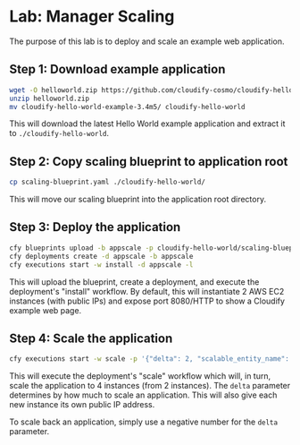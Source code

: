 # Lab: Manager Scaling

The purpose of this lab is to deploy and scale an example web application.

## Step 1: Download example application

```bash
wget -O helloworld.zip https://github.com/cloudify-cosmo/cloudify-hello-world-example/archive/3.4m5.zip
unzip helloworld.zip
mv cloudify-hello-world-example-3.4m5/ cloudify-hello-world
```

This will download the latest Hello World example application and extract it to `./cloudify-hello-world`.


## Step 2: Copy scaling blueprint to application root

```bash
cp scaling-blueprint.yaml ./cloudify-hello-world/
```

This will move our scaling blueprint into the application root directory.


## Step 3: Deploy the application

```bash
cfy blueprints upload -b appscale -p cloudify-hello-world/scaling-blueprint.yaml
cfy deployments create -d appscale -b appscale
cfy executions start -w install -d appscale -l
```

This will upload the blueprint, create a deployment, and execute the deployment's "install" workflow. By default,
this will instantiate 2 AWS EC2 instances (with public IPs) and expose port 8080/HTTP to show a Cloudify
example web page.


## Step 4: Scale the application

```bash
cfy executions start -w scale -p '{"delta": 2, "scalable_entity_name": "vm_and_ip"}' -d appscale
```

This will execute the deployment's "scale" workflow which will, in turn, scale the application
to 4 instances (from 2 instances).  The `delta` parameter determines by how much to scale an application.
This will also give each new instance its own public IP address.

To scale back an application, simply use a negative number for the `delta` parameter.
